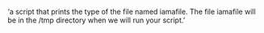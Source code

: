 ‘a script that prints the type of the file named iamafile. The file iamafile will be in the /tmp directory when we will run your script.’
